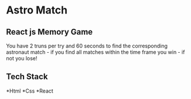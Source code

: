 # Astro Match

## React js Memory Game

You have 2 truns per try and 60 seconds to find the corresponding astronaut match - if you find all matches within the time frame you win - if not you lose!

## Tech Stack

*Html
*Css
*React
